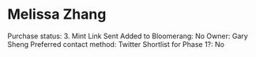 # Melissa Zhang

Purchase status: 3. Mint Link Sent
Added to Bloomerang: No
Owner: Gary Sheng
Preferred contact method: Twitter
Shortlist for Phase 1?: No